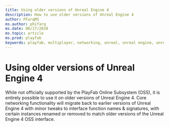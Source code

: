 ```yaml
---
title: Using older versions of Unreal Engine 4
description: How to use older versions of Unreal Engine 4
author: PFarqMS
ms.author: phifarq
ms.date: 08/17/2020
ms.topic: article
ms.prod: playfab
keywords: playfab, multiplayer, networking, unreal, unreal engine, unreal engine 4, middleware
---
```


# Using older versions of Unreal Engine 4

While not officially supported by the PlayFab Online Subsystem (OSS), it is entirely possible to use it on older versions of Unreal Engine 4. Core networking functionality will migrate back to earlier versions of Unreal Engine 4 with minor tweaks to interface function names & signatures, with certain instances renamed or removed to match older versions of the Unreal Engine 4 OSS interface.